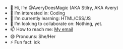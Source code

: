 - 👋 Hi, I’m @AveryDoesMagic (AKA Stilry, AKA Avery)
- 👀 I’m interested in: Coding
- 🌱 I’m currently learning: HTML/CSS/JS
- 💞️ I’m looking to collaborate on: Nothing, yet.
- 📫 How to reach me: [My email](mailto:stilry@icloud.com)
- 😄 Pronouns: She/Her
- ⚡ Fun fact: idk
